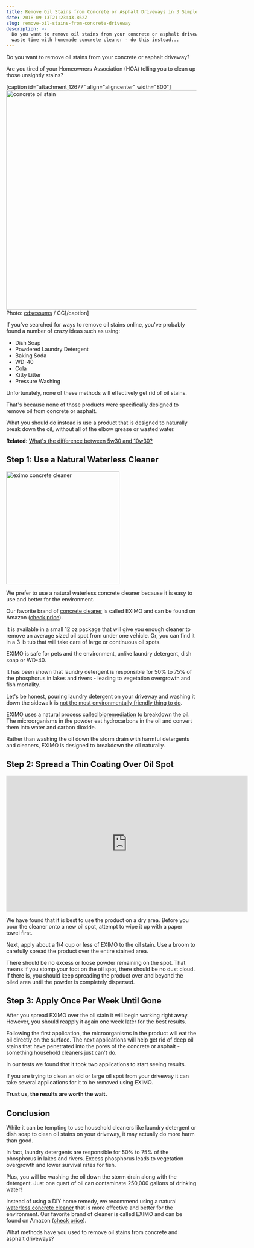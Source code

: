 ```yaml
---
title: Remove Oil Stains from Concrete or Asphalt Driveways in 3 Simple Steps
date: 2018-09-13T21:23:43.862Z
slug: remove-oil-stains-from-concrete-driveway
description: >-
  Do you want to remove oil stains from your concrete or asphalt driveway? Don't
  waste time with homemade concrete cleaner - do this instead...
---
```

Do you want to remove oil stains from your concrete or asphalt driveway? 



Are you tired of your Homeowners Association (HOA) telling you to clean up those unsightly stains?



\[caption id="attachment_12677" align="aligncenter" width="800"]<img src="http://www.doorwaysmagazine.com/wp-content/uploads/concrete_oil_stain.jpg" alt="concrete oil stain" width="800" height="582" class="size-full wp-image-12677" /> Photo: <a href="https://www.flickr.com/photos/53313745@N00/4649126206/" target="_blank">cdsessums</a> / CC\[/caption]



If you've searched for ways to remove oil stains online, you've probably found a number of crazy ideas such as using:



<ul>

<li>Dish Soap</li>

<li>Powdered Laundry Detergent</li>

<li>Baking Soda</li>

<li>WD-40</li>

<li>Cola</li>

<li>Kitty Litter</li>

<li>Pressure Washing</li>

</ul>



Unfortunately, none of these methods will effectively get rid of oil stains. 



That's because none of those products were specifically designed to remove oil from concrete or asphalt.



What you should do instead is use a product that is designed to naturally break down the oil, without all of the elbow grease or wasted water.



<strong>Related:</strong> <a href="http://www.hcdmag.com/5w30-vs-10w30/" target="_blank">What's the difference between 5w30 and 10w30?</a>



<h2>Step 1: Use a Natural Waterless Cleaner</h2>



<a href="https://www.amazon.com/dp/B00CHTDO5K/?tag=doorways-20" target="_blank" rel="nofollow"><img src="http://www.doorwaysmagazine.com/wp-content/uploads/eximo_concrete_cleaner-300x300.jpg" alt="eximo concrete cleaner" width="300" height="300" class="alignright size-medium wp-image-12679" /></a><p>We prefer to use a natural waterless concrete cleaner because it is easy to use and better for the environment.</p>



<p>Our favorite brand of <a href="https://www.amazon.com/dp/B00CHTDO5K/?tag=doorways-20" target="_blank" rel="nofollow">concrete cleaner</a> is called EXIMO and can be found on Amazon (<a href="https://www.amazon.com/dp/B00CHTDO5K/?tag=doorways-20" target="_blank" rel="nofollow">check price</a>).</p>



<p>It is available in a small 12 oz package that will give you enough cleaner to remove an average sized oil spot from under one vehicle. Or, you can find it in a 3 lb tub that will take care of large or continuous oil spots.</p>



EXIMO is safe for pets and the environment, unlike laundry detergent, dish soap or WD-40.



It has been shown that laundry detergent is responsible for 50% to 75% of the phosphorus in lakes and rivers - leading to vegetation overgrowth and fish mortality. 



Let's be honest, pouring laundry detergent on your driveway and washing it down the sidewalk is <a href="http://www.motherearthnews.com/nature-and-environment/effect-of-pollution-zmaz70ndzgoe" target="_blank">not the most environmentally friendly thing to do</a>.



EXIMO uses a natural process called <a href="http://ei.cornell.edu/biodeg/bioremed/" target="_blank">bioremediation</a> to breakdown the oil. The microorganisms in the powder eat hydrocarbons in the oil and convert them into water and carbon dioxide.



Rather than washing the oil down the storm drain with harmful detergents and cleaners, EXIMO is designed to breakdown the oil naturally.



<h2>Step 2: Spread a Thin Coating Over Oil Spot</h2>



<iframe src="https://player.vimeo.com/video/68414014" width="640" height="360" frameborder="0" webkitallowfullscreen mozallowfullscreen allowfullscreen></iframe>



We have found that it is best to use the product on a dry area. Before you pour the cleaner onto a new oil spot, attempt to wipe it up with a paper towel first.



Next, apply about a 1/4 cup or less of EXIMO to the oil stain. Use a broom to carefully spread the product over the entire stained area.



There should be no excess or loose powder remaining on the spot. That means if you stomp your foot on the oil spot, there should be no dust cloud. If there is, you should keep spreading the product over and beyond the oiled area until the powder is completely dispersed.



<h2>Step 3: Apply Once Per Week Until Gone</h2>



After you spread EXIMO over the oil stain it will begin working right away. However, you should reapply it again one week later for the best results.



Following the first application, the microorganisms in the product will eat the oil directly on the surface. The next applications will help get rid of deep oil stains that have penetrated into the pores of the concrete or asphalt - something household cleaners just can't do.



In our tests we found that it took two applications to start seeing results. 



If you are trying to clean an old or large oil spot from your driveway it can take several applications for it to be removed using EXIMO.



<strong>Trust us, the results are worth the wait.</strong> 



<h2>Conclusion</h2>



While it can be tempting to use household cleaners like laundry detergent or dish soap to clean oil stains on your driveway, it may actually do more harm than good.



In fact, laundry detergents are responsible for 50% to 75% of the phosphorus in lakes and rivers. Excess phosphorus leads to vegetation overgrowth and lower survival rates for fish.



Plus, you will be washing the oil down the storm drain along with the detergent. Just one quart of oil can contaminate 250,000 gallons of drinking water!



Instead of using a DIY home remedy, we recommend using a natural <a href="https://www.amazon.com/dp/B00CHTDO5K/?tag=doorways-20" target="_blank" rel="nofollow">waterless concrete cleaner</a> that is more effective and better for the environment. Our favorite brand of cleaner is called EXIMO and can be found on Amazon (<a href="https://www.amazon.com/dp/B00CHTDO5K/?tag=doorways-20" target="_blank" rel="nofollow">check price</a>).



What methods have you used to remove oil stains from concrete and asphalt driveways?
